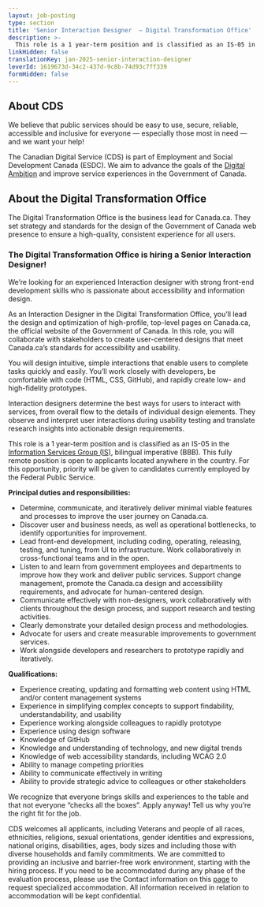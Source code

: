 ```yaml
---
layout: job-posting
type: section
title: 'Senior Interaction Designer  — Digital Transformation Office'
description: >-
  This role is a 1 year-term position and is classified as an IS-05 in the Information Services Group (IS), bilingual imperative (BBB). This fully remote position is open to applicants located anywhere in the country.  For this opportunity, priority will be given to candidates currently employed by the Federal Public Service
linkHidden: false
translationKey: jan-2025-senior-interaction-designer
leverId: 1619673d-34c2-437d-9c8b-74d93c7ff339
formHidden: false
---
```


## About CDS 

We believe that public services should be easy to use, secure, reliable, accessible and inclusive for everyone — especially those most in need — and we want your help!

The Canadian Digital Service (CDS) is part of Employment and Social Development Canada (ESDC). We aim to advance the goals of the [Digital Ambition](https://www.canada.ca/en/government/system/digital-government/government-canada-digital-operations-strategic-plans/canada-digital-ambition.html) and improve service experiences in the Government of Canada.

## About the Digital Transformation Office

The Digital Transformation Office is the business lead for Canada.ca. They set strategy and standards for the design of the Government of Canada web presence to ensure a high-quality, consistent experience for all users. 

### **The Digital Transformation Office is hiring a Senior Interaction Designer!**

We’re looking for an experienced Interaction designer with strong front-end development skills who is passionate about accessibility and information design.


As an Interaction Designer in the Digital Transformation Office, you’ll lead the design and optimization of high-profile, top-level pages on Canada.ca, the official website of the Government of Canada. In this role, you will collaborate with stakeholders to create user-centered designs that meet Canada.ca’s standards for accessibility and usability.


You will design intuitive, simple interactions that enable users to complete tasks quickly and easily. You’ll work closely with developers, be comfortable with code (HTML, CSS, GitHub), and rapidly create low- and high-fidelity prototypes.


Interaction designers determine the best ways for users to interact with services, from overall flow to the details of individual design elements. They observe and interpret user interactions during usability testing and translate research insights into actionable design requirements.


This role is a 1 year-term position and is classified as an IS-05 in the[ Information Services Group (IS)](https://www.tbs-sct.canada.ca/agreements-conventions/view-visualiser-eng.aspx?id=15#rates-is), bilingual imperative (BBB). This fully remote position is open to applicants located anywhere in the country.  For this opportunity, priority will be given to candidates currently employed by the Federal Public Service.

**Principal duties and responsibilities:**

- Determine, communicate, and iteratively deliver minimal viable features and processes to improve the user journey on Canada.ca.
- Discover user and business needs, as well as operational bottlenecks, to identify opportunities for improvement.
- Lead front-end development, including coding, operating, releasing, testing, and tuning, from UI to infrastructure. Work collaboratively in cross-functional teams and in the open.
- Listen to and learn from government employees and departments to improve how they work and deliver public services. Support change management, promote the Canada.ca design and accessibility requirements, and advocate for human-centered design.
- Communicate effectively with non-designers, work collaboratively with clients throughout the design process, and support research and testing activities.
- Clearly demonstrate your detailed design process and methodologies.
- Advocate for users and create measurable improvements to government services.
- Work alongside developers and researchers to prototype rapidly and iteratively.

**Qualifications:**

- Experience creating, updating and formatting  web content using HTML and/or content management systems 
- Experience in simplifying complex concepts to  support findability, understandability, and usability
- Experience working alongside colleagues to rapidly prototype
- Experience using design software
- Knowledge of GitHub
- Knowledge and understanding of technology, and new digital  trends 
- Knowledge of web accessibility standards, including WCAG 2.0 
- Ability to manage competing priorities  
- Ability to communicate effectively in writing
- Ability to provide strategic advice to colleagues or other stakeholders 


We recognize that everyone brings skills and experiences to the table and that not everyone “checks all the boxes”. Apply anyway! Tell us why you’re the right fit for the job.

CDS welcomes all applicants, including Veterans and people of all races, ethnicities, religions, sexual orientations, gender identities and expressions, national origins, disabilities, ages, body sizes and including those with diverse households and family commitments. We are committed to providing an inclusive and barrier-free work environment, starting with the hiring process. If you need to be accommodated during any phase of the evaluation process, please use the Contact information on this [page](https://www.canada.ca/en/public-service-commission/services/assessment-accommodation-page.html) to request specialized accommodation. All information received in relation to accommodation will be kept confidential.

